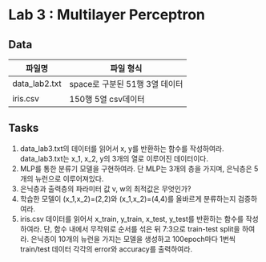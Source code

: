 # Lab 3 : Multilayer Perceptron
## Data
|파일명|파일 형식|
|-------------|---------------------------|
|data_lab2.txt|space로 구분된 51행 3열 데이터|
|iris.csv|150행 5열 csv데이터|
## Tasks
1. data_lab3.txt의 데이터를 읽어서 x, y를 반환하는 함수를 작성하여라. data_lab3.txt는 x_1, x_2, y의 3개의 열로 이루어진 데이터이다. 
2. MLP를 통한 분류기 모델을 구현하여라. 단 MLP는 3개의 층을 가지며, 은닉층은 5개의 뉴런으로 이루어져있다. 
3. 은닉층과 출력층의 파라미터 값 v, w의 최적값은 무엇인가? 
4. 학습한 모델이 (x_1,x_2)=(2,2)와 (x_1,x_2)=(4,4)를 올바르게 분류하는지 검증하여라. 
5. iris.csv 데이터를 읽어서 x_train, y_train, x_test, y_test를 반환하는 함수를 작성하여라. 단, 함수 내에서 무작위로 순서를 섞은 뒤 7:3으로 train-test split을 하여라. 은닉층이 10개의 뉴런을 가지는 모델을 생성하고 100epoch마다 1번씩 train/test 데이터 각각의 error와 accuracy를 출력하여라.

